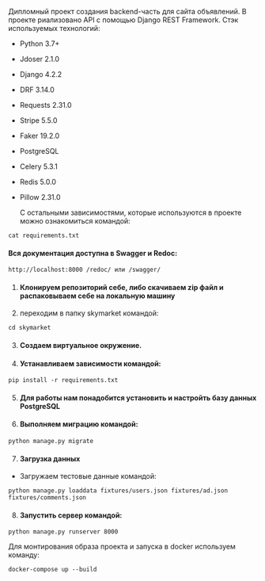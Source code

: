 Дипломный проект создания backend-часть для сайта объявлений. В проекте риализовано API с помощью Django REST Framework.
Стэк используемых технологий:
- Python 3.7+
- Jdoser 2.1.0
- Django 4.2.2
- DRF 3.14.0
- Requests 2.31.0
- Stripe 5.5.0
- Faker 19.2.0
- PostgreSQL
- Celery 5.3.1
- Redis 5.0.0
- Pillow 2.31.0

  С остальными зависимостями, которые используются в проекте можно ознакомиться командой:
```
cat requirements.txt
```
#### Вся документация доступна в Swagger и Redoс:

```
http://localhost:8000 /redoc/ или /swagger/
```


1. #### Клонируем репозиторий себе, либо скачиваем zip файл и распаковываем себе на локальную машину

2. переходим в папку skymarket командой:

```
cd skymarket
```

3. #### Создаем виртуальное окружение.

4. #### Устанавливаем зависимости командой:
```
pip install -r requirements.txt
```
5.  #### Для работы нам понадобится установить и настройть базу данных PostgreSQL 

6. #### Выполняем миграцию командой:

```
python manage.py migrate
```

7. #### Загрузка данных

- Загружаем тестовые данные командой:

```
python manage.py loaddata fixtures/users.json fixtures/ad.json fixtures/comments.json
```

8. #### Запустить сервер командой:

```
python manage.py runserver 8000
```
Для монтирования образа проекта и запуска  в docker используем команду:
```
docker-compose up --build
```

